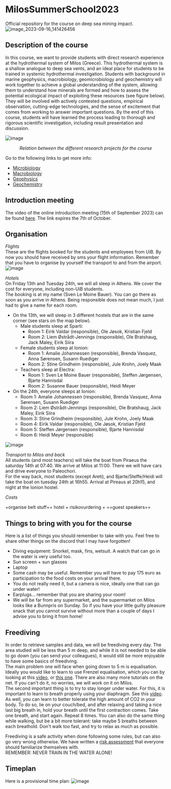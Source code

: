 # MilosSummerSchool2023
Official repository for the course on deep sea mining impact.
![image_2023-09-16_141426456](https://github.com/MeinzBeur/MilosSummerSchool2023/assets/43003903/d81d4cd3-de39-4989-a209-701e1b6bbdc8)

## Description of the course
In this course, we want to provide students with direct research experience at the hydrothermal system of Milos (Greece). This hydrothermal system is a shallow analogue to deep sea vents, and an ideal place for students to be trained in systemic hydrothermal investigation. Students with background in marine geophysics, macrobiology, geomicrobiology and geochemistry will work together to achieve a global understanding of the system, allowing them to understand how minerals are formed and how to assess the potential ecological impact of exploiting these resources (see figure below). They will be involved with actively contested questions, empirical observation, cutting-edge technologies, and the sense of excitement that comes from working to answer important questions. By the end of this course, students will have learned the process leading to thorough and rigorous scientific investigation, including result presentation and discussion.  
  
![image](https://github.com/MeinzBeur/MilosSummerSchool2023/assets/43003903/35cf56a5-4590-48d0-a59f-8aa095133314)
<p align="center">
  <i>Relation between the different research projects for the course</i>
</p>

Go to the following links to get more info:  
- [Microbiology](Microbiology.md)
- [Macrobiology](Macrobiology.md)
- [Geophysics](Geophysics.md)
- [Geochemistry](Geochemistry.md)

## Introduction meeting
The video of the online introduction meeting (15th of September 2023) can be found [here](https://filesender.sikt.no/?s=download&token=f5e083e4-a4c4-4ef7-bcd8-bad012ceb3dc). The link expires the 7th of October.

## Organisation
_Flights_  
These are the flights booked for the students and employees from UiB. By now you should have received by sms your flight information. Remember that you have to organise by yourself the transport to and from the airport. 
![image](https://github.com/MeinzBeur/MilosSummerSchool2023/assets/43003903/562bf32a-24cb-4e3c-b4e9-ae9172dacc61)

_Hotels_  
On Friday 13th and Tuesday 24th, we will all sleep in Athens. We cover the cost for everyone, including non-UiB students.  
The booking is at my name (Sven Le Moine Bauer). You can go there as soon as you arrive in Athens. Being responsible does not mean much, I just had to give a name for each room.
- On the 13th, we will sleep in 3 different hostels that are in the same corner (see stars on the map below).
  - Male students sleep at Sparti:
    - Room 1: Eirik Valdar (responsible), Ole Jøsok, Kristian Fjeld
    - Room 2: Liem Østrådt-Jennings (responsible), Ole Bratshaug, Jack Maley, Eirik Siira
  - Female students sleep at Ionion:
    - Room 1: Amalie Johannessen (responsible), Brenda Vasquez, Anna Sørensen, Susann Ruediger
    - Room 2: Stine Grindheim (responsible), Jule Krohn, Joely Maak
  - Teachers sleep at Electra:
    - Room 1: Sven Le Moine Bauer (responsible), Steffen Jørgensen, Bjarte Hannisdal
    - Room 2: Susanne Bauer (responsible), Heidi Meyer 
- On the 24th, everyone sleeps at Ionion:
    - Room 1: Amalie Johannessen (responsible), Brenda Vasquez, Anna Sørensen, Susann Ruediger
    - Room 2: Liem Østrådt-Jennings (responsible), Ole Bratshaug, Jack Maley, Eirik Siira
    - Room 3: Stine Grindheim (responsible), Jule Krohn, Joely Maak
    - Room 4: Eirik Valdar (responsible), Ole Jøsok, Kristian Fjeld
    - Room 5: Steffen Jørgensen (responsible), Bjarte Hannisdal
    - Room 6: Heidi Meyer (responsible)

![image](https://github.com/MeinzBeur/MilosSummerSchool2023/assets/43003903/c243be01-b1a4-4b7b-a964-ca4f04d9e3a5)

_Transport to Milos and back_  
All students (and most teachers) will take the boat from Piraeus the saturday 14th at 07:40. We arrive at Milos at 11:00. There we will have cars and drive everyone to Paleochori.  
For the way back, most students (except Areti), and Bjarte/Steffe/Heidi will take the boat on tuesday 24th at 16h55. Arrival at Pireaus at 20h15, and night at the Ionion hostel.

_Costs_  

 +organise belt stuff==
hotel + risikovurdering + ==guest speakers== 

## Things to bring with you for the course
Here is a list of things you should remember to take with you. Feel free to share other things on the discord that I may have forgotten!
- Diving equipment: Snorkel, mask, fins, wetsuit. A watch that can go in the water is very useful too.
- Sun screen + sun glasses
- Laptop
- Some cash may be useful. Remember you will have to pay 175 euro as participation to the food costs on your arrival there.
- You do not really need it, but a camera is nice, ideally one that can go under water!
- Earplugs... remember that you are sharing your room!
- We will be far from any supermarket, and the supermarket on Milos looks like a Bunnpris on Sunday. So if you have your little guilty pleasure snack that you cannot survive without more than a couple of days I advise you to bring it from home!

## Freediving
In order to retrieve samples and data, we will be freediving every day. The area studied will be less than 5 m deep, and while it is not needed to be able to go down (you can send your colleagues), it would still be more enjoyable to have some basics of freediving.  
The main problem one will face when going down to 5 m is equalisation. Ideally you would like to learn to use Frenzel equalisation, which you can by looking at this [video](https://www.youtube.com/watch?v=yxdEvyrKatc), or [this one](https://www.youtube.com/watch?v=Mo07gZR741M). There are also many more tutorials on the net. If you can't do it, no worries, we will work on it on Milos.  
The second important thing is to try to stay longer under water. For this, it is important to learn to breath properly using your diaphragm. See this [video](https://www.youtube.com/watch?v=ADdqYzcBeLw&start=934). As well, you can learn to better tolerate the high amount of CO2 in your body. To do so, lie on your couch/bed, and after relaxing and taking a nice last big breath in, hold your breath until the first contraction comes. Take one breath, and start again. Repeat 8 times. You can also do the same thing while walking, but be a bit more tolerant: take maybe 5 breaths between each breathold. Don't walk too fast, and try to relax as much as possible.  

Freediving is a safe activity when done following some rules, but can also go very wrong otherwise. We have written a [risk assessment](RiskAssessment.md) that everyone should familiarize themselves with.  
REMEMBER: NEVER TRAIN IN THE WATER ALONE!

## Timeplan
Here is a provisional time plan:
![image](https://github.com/MeinzBeur/MilosSummerSchool2023/assets/43003903/697b8e00-0666-47d1-a002-cb6770de4c99)

